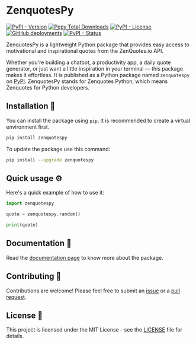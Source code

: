 # ZenquotesPy

[![PyPI - Version](https://img.shields.io/pypi/v/zenquotespy)](https://pypi.org/project/zenquotespy/)
[![Pepy Total Downloads](https://img.shields.io/pepy/dt/zenquotespy)](https://pypi.org/project/zenquotespy/)
[![PyPI - License](https://img.shields.io/pypi/l/zenquotespy)](https://pypi.org/project/isoddeven/)
[![GitHub deployments](https://img.shields.io/github/deployments/nilaysarma/zenquotespy/release)](https://github.com/nilaysarma/zenquotespy/deployments/release)
[![PyPI - Status](https://img.shields.io/pypi/status/zenquotespy)](https://pypi.org/project/zenquotespy/)

ZenquotesPy is a lightweight Python package that provides easy access to motivational and inspirational quotes from the ZenQuotes.io API.

Whether you're building a chatbot, a productivity app, a daily quote generator, or just want a little inspiration in your terminal — this package makes it effortless. It is published as a Python package named `zenquotespy` on [PyPI](https://pypi.org/project/zenquotespy). ZenquotesPy stands for Zenquotes Python, which means Zenquotes for Python developers.

## Installation 🚀
You can install the package using `pip`. It is recommended to create a virtual environment first.
```sh
pip install zenquotespy
```
To update the package use this command:
```sh
pip install --upgrade zenquotespy
```

## Quick usage ⚙️
Here's a quick example of how to use it:
```py
import zenquotespy

quote = zenquotespy.random()

print(quote)
```

## Documentation 📖
Read the [documentation page](https://zenquotespy.pages.dev) to know more about the package.

## Contributing 🤝
Contributions are welcome! Please feel free to submit an [issue](https://github.com/nilaysarma/zenquotespy/issues) or a [pull request](https://github.com/nilaysarma/zenquotespy/pulls).

## License 📝
This project is licensed under the MIT License - see the [LICENSE](https://github.com/nilaysarma/zenquotespy/blob/main/LICENSE) file for details.
